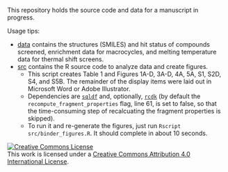 This repository holds the source code and data for a manuscript in progress.

Usage tips:

+ [data](/data/) contains the structures (SMILES) and hit status of compounds screened, enrichment data for macrocycles, and melting temperature data for thermal shift screens.
+ [src](/src/) contains the R source code to analyze data and create figures.
    + This script creates Table 1 and Figures 1A-D, 3A-D, 4A, 5A, S1, S2D, S4, and S5B. The remainder of the display items were laid out in Microsoft Word or Adobe Illustrator.
    + Dependencies are [`sqldf`](https://cran.r-project.org/web/packages/sqldf/) and, optionally, [`rcdk`](https://cran.r-project.org/web/packages/rcdk/index.html) (by default the `recompute_fragment_properties` flag, line 61, is set to false, so that the time-consuming step of recalcuating the fragment properties is skipped).
    + To run it and re-generate the figures, just run `Rscript src/binder_figures.R`. It should complete in about 10 seconds.

<a rel="license" href="http://creativecommons.org/licenses/by/4.0/"><img alt="Creative Commons License" style="border-width:0" src="https://i.creativecommons.org/l/by/4.0/88x31.png" /></a><br />This work is licensed under a <a rel="license" href="http://creativecommons.org/licenses/by/4.0/">Creative Commons Attribution 4.0 International License</a>.

